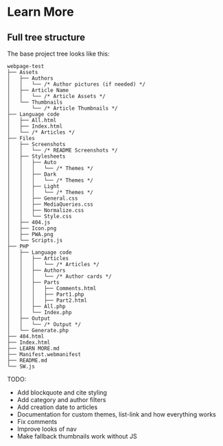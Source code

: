# Learn More
## Full tree structure
The base project tree looks like this:

```
webpage-test
├── Assets
│   ├── Authors
│   │   └── /* Author pictures (if needed) */
│   ├── Article Name
│   │   └── /* Article Assets */
│   └── Thumbnails
│       └── /* Article Thumbnails */
├── Language code
│   ├── All.html
│   ├── Index.html
│   └── /* Articles */
├── Files
│   ├── Screenshots
│   │   └── /* README Screenshots */
│   ├── Stylesheets
│   │   ├── Auto
│   │   │   └── /* Themes */
│   │   ├── Dark
│   │   │   └── /* Themes */
│   │   ├── Light
│   │   │   └── /* Themes */
│   │   ├── General.css
│   │   ├── MediaQueries.css
│   │   ├── Normalize.css
│   │   └── Style.css
│   ├── 404.js
│   ├── Icon.png
│   ├── PWA.png
│   └── Scripts.js
├── PHP
│   ├── Language code
│   │   ├── Articles
│   │   │   └── /* Articles */
│   │   ├── Authors
│   │   │   └── /* Author cards */
│   │   ├── Parts
│   │   │   ├── Comments.html
│   │   │   ├── Part1.php
│   │   │   ├── Part2.html
│   │   ├── All.php
│   │   └── Index.php
│   ├── Output
│   │   └── /* Output */
│   └── Generate.php
├── 404.html
├── Index.html
├── LEARN MORE.md
├── Manifest.webmanifest
├── README.md
└── SW.js
```

TODO:
- Add blockquote and cite styling
- Add category and author filters
- Add creation date to articles
- Documentation for custom themes, list-link and how everything works
- Fix comments
- Improve looks of nav
- Make fallback thumbnails work without JS
